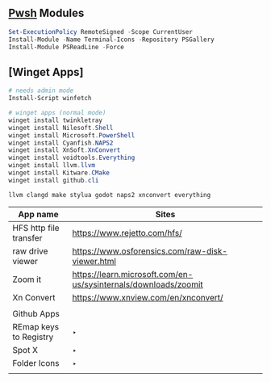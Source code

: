 ## [Pwsh](https://learn.microsoft.com/en-us/powershell/scripting/install/installing-powershell-on-windows?view=powershell-7.3#winget) Modules
```ps1
Set-ExecutionPolicy RemoteSigned -Scope CurrentUser
Install-Module -Name Terminal-Icons -Repository PSGallery
Install-Module PSReadLine -Force
```

## [Winget Apps]
```ps1
# needs admin mode
Install-Script winfetch

# winget apps (normal mode)
winget install twinkletray
winget install Nilesoft.Shell
winget install Microsoft.PowerShell
winget install Cyanfish.NAPS2
winget install XnSoft.XnConvert
winget install voidtools.Everything
winget install llvm.llvm
winget install Kitware.CMake
winget install github.cli

```
```
llvm clangd make stylua godot naps2 xnconvert everything
```



| App name | Sites |
| --- | --- |
| HFS http file transfer | https://www.rejetto.com/hfs/ |
| raw drive viewer | https://www.osforensics.com/raw-disk-viewer.html |
| Zoom it | https://learn.microsoft.com/en-us/sysinternals/downloads/zoomit |
| Xn Convert | https://www.xnview.com/en/xnconvert/ |
|  |  |
| Github Apps |  |
| REmap keys to Registry | ‣ |
| Spot X | ‣ |
| Folder Icons | ‣ |
|  |  |




